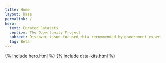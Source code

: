 ```yaml
---
title: Home
layout: base
permalink: /
hero:
  text: Curated Datasets
  caption: The Opportunity Project
  subtext: Discover issue-focused data recommended by government experts and test-driven by teams working to solve the nation’s biggest challenges.
  tag: Beta
---
```


{% include hero.html %}
{% include data-kits.html %}
